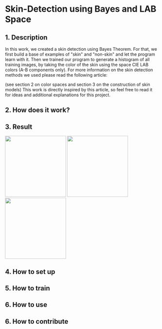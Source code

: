 # Skin-Detection using Bayes and LAB Space
## 1. Description
In this work, we created a skin detection using Bayes Theorem. For that,
we first build a base of examples of "skin" and "non-skin" and let the program learn with it.
Then we trained our program to generate a histogram of all training images, by taking the color of the skin using the space
CIE LAB colors (A-B components only).
For more information on the skin detection methods we used please read the following article:

(see section 2 on color spaces and section 3 on the construction of
skin models)
This work is directly inspired by this article, so feel free to read it for ideas and additional explanations for this project.
## 2. How does it work?


## 3. Result
<b><img src="https://raw.githubusercontent.com/Jassarpc/Skin-Detection/master/shoush.jpg" width="200" height="200"/></b>
<b><img src="https://raw.githubusercontent.com/Jassarpc/Skin-Detection/master/detect_mask_shoush.jpg" width="200" height="200"/></b>
<b><img src="https://raw.githubusercontent.com/Jassarpc/Skin-Detection/master/detect_output_shoush.jpg" width="200" height="200"/></b>


## 4. How to set up



## 5. How to train



## 6. How to use



## 6. How to contribute
